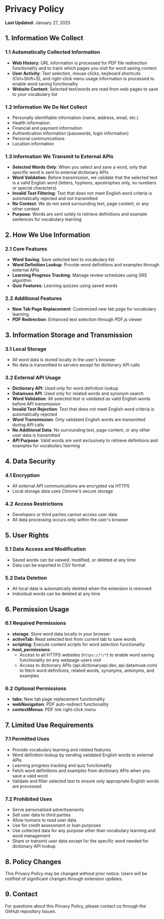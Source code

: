 # Privacy Policy

**Last Updated**: January 27, 2025

## 1. Information We Collect

### 1.1 Automatically Collected Information
- **Web History**: URL information is processed for PDF file redirection functionality and to track which pages you visit for word saving context
- **User Activity**: Text selection, mouse clicks, keyboard shortcuts (Ctrl+Shift+S), and right-click menu usage information is processed to enable word saving functionality
- **Website Content**: Selected text/words are read from web pages to save to your vocabulary list

### 1.2 Information We Do Not Collect
- Personally identifiable information (name, address, email, etc.)
- Health information
- Financial and payment information
- Authentication information (passwords, login information)
- Personal communications
- Location information

### 1.3 Information We Transmit to External APIs
- **Selected Words Only**: When you select and save a word, only that specific word is sent to external dictionary APIs
- **Word Validation**: Before transmission, we validate that the selected text is a valid English word (letters, hyphens, apostrophes only, no numbers or special characters)
- **Invalid Text Filtering**: Text that does not meet English word criteria is automatically rejected and not transmitted
- **No Context**: We do not send surrounding text, page content, or any other context
- **Purpose**: Words are sent solely to retrieve definitions and example sentences for vocabulary learning

## 2. How We Use Information

### 2.1 Core Features
- **Word Saving**: Save selected text to vocabulary list
- **Word Definition Lookup**: Provide word definitions and examples through external APIs
- **Learning Progress Tracking**: Manage review schedules using SRS algorithm
- **Quiz Features**: Learning quizzes using saved words

### 2.2 Additional Features
- **New Tab Page Replacement**: Customized new tab page for vocabulary learning
- **PDF Redirection**: Enhanced text selection through PDF.js viewer

## 3. Information Storage and Transmission

### 3.1 Local Storage
- All word data is stored locally in the user's browser
- No data is transmitted to servers except for dictionary API calls

### 3.2 External API Usage
- **Dictionary API**: Used only for word definition lookup
- **Datamuse API**: Used only for related words and synonym search
- **Word Validation**: All selected text is validated as valid English words before API transmission
- **Invalid Text Rejection**: Text that does not meet English word criteria is automatically rejected
- **Word Transmission**: Only validated English words are transmitted during API calls
- **No Additional Data**: No surrounding text, page content, or any other user data is transmitted
- **API Purpose**: Valid words are sent exclusively to retrieve definitions and examples for vocabulary learning

## 4. Data Security

### 4.1 Encryption
- All external API communications are encrypted via HTTPS
- Local storage data uses Chrome's secure storage

### 4.2 Access Restrictions
- Developers or third parties cannot access user data
- All data processing occurs only within the user's browser

## 5. User Rights

### 5.1 Data Access and Modification
- Saved words can be viewed, modified, or deleted at any time
- Data can be exported in CSV format

### 5.2 Data Deletion
- All local data is automatically deleted when the extension is removed
- Individual words can be deleted at any time

## 6. Permission Usage

### 6.1 Required Permissions
- **storage**: Store word data locally in your browser
- **activeTab**: Read selected text from current tab to save words
- **scripting**: Execute content scripts for word selection functionality
- **host_permissions**: 
  - Access to all HTTPS websites (`https://*/*`) to enable word saving functionality on any webpage users visit
  - Access to dictionary APIs (api.dictionaryapi.dev, api.datamuse.com) to fetch word definitions, related words, synonyms, antonyms, and examples

### 6.2 Optional Permissions
- **tabs**: New tab page replacement functionality
- **webNavigation**: PDF auto-redirect functionality
- **contextMenus**: PDF link right-click menu

## 7. Limited Use Requirements

### 7.1 Permitted Uses
- Provide vocabulary learning and related features
- Word definition lookup by sending validated English words to external APIs
- Learning progress tracking and quiz functionality
- Fetch word definitions and examples from dictionary APIs when you save a valid word
- Validate and filter selected text to ensure only appropriate English words are processed

### 7.2 Prohibited Uses
- Serve personalized advertisements
- Sell user data to third parties
- Allow humans to read user data
- Use for credit assessment or loan purposes
- Use collected data for any purpose other than vocabulary learning and word management
- Share or transmit user data except for the specific word needed for dictionary API lookup

## 8. Policy Changes

This Privacy Policy may be changed without prior notice. Users will be notified of significant changes through extension updates.

## 9. Contact

For questions about this Privacy Policy, please contact us through the GitHub repository Issues.
